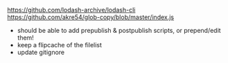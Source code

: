 https://github.com/lodash-archive/lodash-cli
https://github.com/akre54/glob-copy/blob/master/index.js

- should be able to add prepublish & postpublish scripts, or prepend/edit them!
- keep a flipcache of the filelist
- update gitignore
